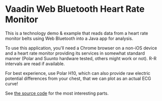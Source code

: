 # Vaadin Web Bluetooth Heart Rate Monitor

This is a technology demo & example that reads data from a heart rate monitor belts using Web Bluetooth into a Java app for analysis.

To use this application, you'll need a Chrome browser on a non-iOS device and a heart rate monitor providing its services
in somewhat standard manner (Polar and Suunto hardware tested, others might work or not). R-R intervals are read if available.

For best experience, use Polar H10, which can also provide raw electric potential differences from your chest, that we can plot as an actual ECG curve!

See [the source code](https://github.com/mstahv/hr-monitor) for the most interesting parts.